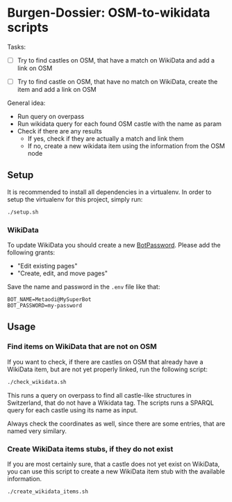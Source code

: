 Burgen-Dossier: OSM-to-wikidata scripts
=======================================

Tasks:

- [ ] Try to find castles on OSM, that have a match on WikiData and add a link on OSM
- [ ] Try to find castle on OSM, that have no match on WikiData, create the item and add a link on OSM


General idea:
- Run query on overpass
- Run wikidata query for each found OSM castle with the name as param
- Check if there are any results
   * If yes, check if they are actually a match and link them
   * If no, create a new wikidata item using the information from the OSM node

## Setup

It is recommended to install all dependencies in a virtualenv. In order to setup the virtualenv for this project, simply run:

```bash
./setup.sh
```

### WikiData

To update WikiData you should create a new [BotPassword](https://www.wikidata.org/wiki/Special:BotPasswords). Please add the following grants:
* "Edit existing pages"
* "Create, edit, and move pages"

Save the name and password in the `.env` file like that:

```
BOT_NAME=Metaodi@MySuperBot
BOT_PASSWORD=my-password
```

## Usage

### Find items on WikiData that are not on OSM

If you want to check, if there are castles on OSM that already have a WikiData item, but are not yet properly linked, run the following script:

```bash
./check_wikidata.sh
```

This runs a query on overpass to find all castle-like structures in Switzerland, that do not have a Wikidata tag.
The scripts runs a SPARQL query for each castle using its name as input.

Always check the coordinates as well, since there are some entries, that are named very similary.

### Create WikiData items stubs, if they do not exist

If you are most certainly sure, that a castle does not yet exist on WikiData, you can use this script to create a new WikiData item stub with the available information.

```bash
./create_wikidata_items.sh
```
